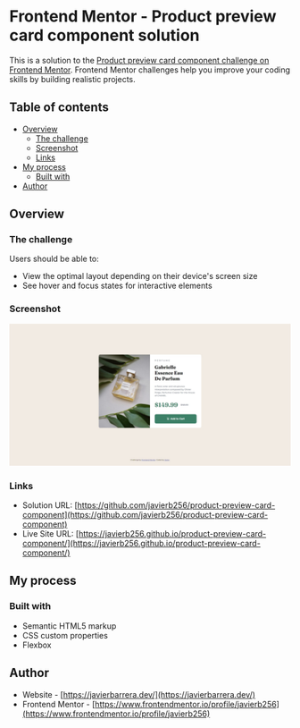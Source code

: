 # Frontend Mentor - Product preview card component solution

This is a solution to the [Product preview card component challenge on Frontend Mentor](https://www.frontendmentor.io/challenges/product-preview-card-component-GO7UmttRfa). Frontend Mentor challenges help you improve your coding skills by building realistic projects. 

## Table of contents

- [Overview](#overview)
  - [The challenge](#the-challenge)
  - [Screenshot](#screenshot)
  - [Links](#links)
- [My process](#my-process)
  - [Built with](#built-with)
- [Author](#author)


## Overview

### The challenge

Users should be able to:

- View the optimal layout depending on their device's screen size
- See hover and focus states for interactive elements

### Screenshot

![Page screenshot](/images/product%20preview%20card%20component%20screenshot.jpeg)


### Links

- Solution URL: [https://github.com/javierb256/product-preview-card-component](https://github.com/javierb256/product-preview-card-component)
- Live Site URL: [https://javierb256.github.io/product-preview-card-component/](https://javierb256.github.io/product-preview-card-component/)

## My process

### Built with

- Semantic HTML5 markup
- CSS custom properties
- Flexbox

## Author

- Website - [https://javierbarrera.dev/](https://javierbarrera.dev/)
- Frontend Mentor - [https://www.frontendmentor.io/profile/javierb256](https://www.frontendmentor.io/profile/javierb256)

